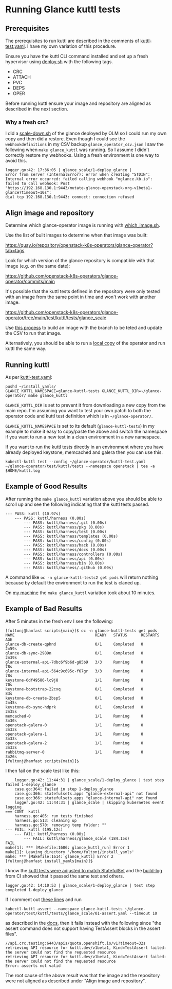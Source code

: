 # Running Glance kuttl tests

## Prerequisites

The prerequisites to run kuttl are described in the comments of
[kuttl-test.yaml](https://github.com/openstack-k8s-operators/glance-operator/blob/main/kuttl-test.yaml).
I have my own variation of this procedure.

Ensure you have the kuttl CLI command installed and set up a fresh
hypervisor using [deploy.sh](../scripts/deploy.sh) with the following
tags.

- CRC
- ATTACH
- PVC
- DEPS
- OPER

Before running kuttl ensure your image and repository are aligned as
described in the next section.

### Why a fresh crc?

I did a [scale-down.sh](scale-down.sh) of the glance deployed by
OLM so I could run my own copy and then did a restore. Even though
I could see the `webhookdefinitions` in my CSV backup
`glance_operator_csv.json` I saw the following when
`make glance_kuttl` was running. So I assume I didn't correctly
restore my webhooks. Using a fresh environment is one way to avoid
this.
```
logger.go:42: 17:36:05 | glance_scale/1-deploy_glance |
Error from server (InternalError): error when creating "STDIN":
Internal error occurred: failed calling webhook "mglance.kb.io":
failed to call webhook: Post
"https://192.168.130.1:9443/mutate-glance-openstack-org-v1beta1-glance?timeout=10s":
dial tcp 192.168.130.1:9443: connect: connection refused
```

## Align image and repository

Determine which glance-operator image is running with [which_image.sh](which_image.sh).

Use the list of built images to determine when that image was built:

  https://quay.io/repository/openstack-k8s-operators/glance-operator?tab=tags

Look for which version of the glance repository is compatible with that
image (e.g. on the same date):

  https://github.com/openstack-k8s-operators/glance-operator/commits/main

It's possible that the kuttl tests defined in the repository
were only tested with an image from the same point in time and won't
work with another image.

  https://github.com/openstack-k8s-operators/glance-operator/tree/main/test/kuttl/tests/glance_scale

Use [this process](image.md) to build an image with the branch to be
teted and update the CSV to run that image.

Alternatively, you should be able to run a [local copy](local.md)
of the operator and run kuttl the same way.

## Running kuttl

As per
[kuttl-test.yaml](https://github.com/openstack-k8s-operators/glance-operator/blob/main/kuttl-test.yaml):

```
pushd ~/install_yamls/
GLANCE_KUTTL_NAMESPACE=glance-kuttl-tests GLANCE_KUTTL_DIR=~/glance-operator/ make glance_kuttl
```
`GLANCE_KUTTL_DIR` is set to prevent it from downloading a new copy
from the main repo. I'm assuming you want to test your own patch to
both the operator code and kuttl test definition which is in
`~/glance-operator/`.

`GLANCE_KUTTL_NAMESPACE` is set to its default (`glance-kuttl-tests`) 
in my example to make it easy to copy/paste the above and switch the
namespace if you want to run a new test in a clean environment in a
new namespace.

If you want to run the kuttl tests directly in an environment where
you have already deployed keystone, memcached and galera then you can
use this.
```
kubectl-kuttl test --config ~/glance-operator/kuttl-test.yaml ~/glance-operator/test/kuttl/tests --namespace openstack | tee -a $HOME/kuttl.log
```

## Example of Good Results

After running the `make glance_kuttl` variation above you should be
able to scroll up and see the following indicating that the kuttl
tests passed.

```
--- PASS: kuttl (10.97s)
    --- PASS: kuttl/harness (0.00s)
        --- PASS: kuttl/harness/.git (0.00s)
        --- PASS: kuttl/harness/pkg (0.00s)
        --- PASS: kuttl/harness/test (0.00s)
        --- PASS: kuttl/harness/templates (0.00s)
        --- PASS: kuttl/harness/config (0.00s)
        --- PASS: kuttl/harness/hack (0.00s)
        --- PASS: kuttl/harness/docs (0.00s)
        --- PASS: kuttl/harness/controllers (0.00s)
        --- PASS: kuttl/harness/api (0.00s)
        --- PASS: kuttl/harness/bin (0.00s)
        --- PASS: kuttl/harness/.github (0.00s)
```

A command like `oc -n glance-kuttl-tests2 get pods` will return
nothing because by default the environment to run the test is claned
up.

On [my machine](https://pcpartpicker.com/user/fultonj/saved/v9KLD3)
the `make glance_kuttl` variation took about 10 minutes.


## Example of Bad Results

After 5 minutes in the fresh env I see the following:
```
[fultonj@hamfast scripts{main}]$ oc -n glance-kuttl-tests get pods
NAME                                   READY   STATUS      RESTARTS   AGE
glance-db-create-qphnd                 0/1     Completed   0          2m59s
glance-db-sync-2989n                   0/1     Completed   0          2m39s
glance-external-api-7dbc6f9b6d-g85b9   3/3     Running     0          78s
glance-internal-api-564c9c695c-f67gr   3/3     Running     0          78s
keystone-6df49586-lc9j8                1/1     Running     0          70s
keystone-bootstrap-22cxq               0/1     Completed   0          83s
keystone-db-create-2bsp5               0/1     Completed   0          2m45s
keystone-db-sync-hdprk                 0/1     Completed   0          2m35s
memcached-0                            1/1     Running     0          3m30s
openstack-galera-0                     1/1     Running     0          3m33s
openstack-galera-1                     1/1     Running     0          3m33s
openstack-galera-2                     1/1     Running     0          3m33s
rabbitmq-server-0                      1/1     Running     0          3m26s
[fultonj@hamfast scripts{main}]$
```

I then fail on the scale test like this:

```
    logger.go:42: 11:44:31 | glance_scale/1-deploy_glance | test step failed 1-deploy_glance
    case.go:364: failed in step 1-deploy_glance
    case.go:366: statefulsets.apps "glance-external-api" not found
    case.go:366: statefulsets.apps "glance-internal-api" not found
    logger.go:42: 11:44:31 | glance_scale | skipping kubernetes event logging
=== CONT  kuttl
    harness.go:405: run tests finished
    harness.go:513: cleaning up
    harness.go:570: removing temp folder: ""
--- FAIL: kuttl (195.12s)
    --- FAIL: kuttl/harness (0.00s)
        --- FAIL: kuttl/harness/glance_scale (184.15s)
FAIL
make[1]: *** [Makefile:1606: glance_kuttl_run] Error 1
make[1]: Leaving directory '/home/fultonj/install_yamls'
make: *** [Makefile:1614: glance_kuttl] Error 2
[fultonj@hamfast install_yamls{main}]$
```
I know the
[kuttl tests were adjusted to match StatefulSet](https://github.com/openstack-k8s-operators/glance-operator/pull/352/commits/a5152b2205204a3d17dc48a69147741510970651)
and the
[build-log](https://gcsweb-ci.apps.ci.l2s4.p1.openshiftapps.com/gcs/origin-ci-test/pr-logs/pull/openstack-k8s-operators_glance-operator/352/pull-ci-openstack-k8s-operators-glance-operator-main-glance-operator-build-deploy-kuttl/1720072280718970880/artifacts/glance-operator-build-deploy-kuttl/openstack-k8s-operators-kuttl/build-log.txt)
from CI showed that it passed the same test and others.
```
logger.go:42: 14:10:53 | glance_scale/1-deploy_glance | test step completed 1-deploy_glance
```
If I comment out
[these lines](https://github.com/openstack-k8s-operators/glance-operator/blob/main/test/kuttl/tests/glance_scale/01-assert.yaml#L67-L144)
and run
```
kubectl-kuttl assert --namespace glance-kuttl-tests ~/glance-operator/test/kuttl/tests/glance_scale/01-assert.yaml --timeout 10
```
as described in the [docs](https://github.com/openstack-k8s-operators/docs/blob/main/kuttl_tests.md),
then it fails instead with the following since "the assert command
does not support having TestAssert blocks in the assert files".
```
//api.crc.testing:6443/apis/quota.openshift.io/v1?timeout=32s
retrieving API resource for kuttl.dev/v1beta1, Kind=TestAssert failed: the server could not find the requested resource
retrieving API resource for kuttl.dev/v1beta1, Kind=TestAssert failed: the server could not find the requested resource
Error: asserts not valid
```
The root cause of the above result was that the image and the
repository were not aligned as described under "Align image and
repository".



